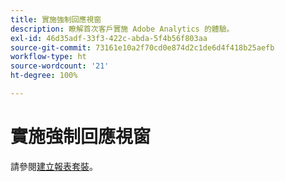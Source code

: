 ```yaml
---
title: 實施強制回應視窗
description: 瞭解首次客戶實施 Adobe Analytics 的體驗。
exl-id: 46d35adf-33f3-422c-abda-5f4b56f803aa
source-git-commit: 73161e10a2f70cd0e874d2c1de6d4f418b25aefb
workflow-type: ht
source-wordcount: '21'
ht-degree: 100%

---
```


# 實施強制回應視窗

請參閱[建立報表套裝](/help/admin/c-manage-report-suites/c-new-report-suite/t-create-a-report-suite.md)。


